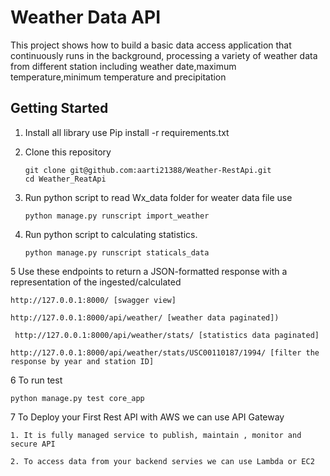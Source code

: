 
# Weather Data API

This project shows how to build a basic data access application that continuously runs in the background, processing a variety of weather data from different station including weather date,maximum temperature,minimum temperature and precipitation 

## 
## Getting Started 

1. Install all library use Pip install -r requirements.txt

2. Clone this repository

   ```
   git clone git@github.com:aarti21388/Weather-RestApi.git
   cd Weather_ReatApi
   ```

3. Run python script to read Wx_data folder for weater data file use 

   ```
   python manage.py runscript import_weather
   ```

4. Run python script to calculating statistics.

   ```
   python manage.py runscript staticals_data
   ```

5  Use these endpoints to return a JSON-formatted response with a representation of the ingested/calculated
   
   ```
   http://127.0.0.1:8000/ [swagger view]
   ```
   ```
   http://127.0.0.1:8000/api/weather/ [weather data paginated])
   ```
   ```
    http://127.0.0.1:8000/api/weather/stats/ [statistics data paginated]
   ```
   ```
   http://127.0.0.1:8000/api/weather/stats/USC00110187/1994/ [filter the response by year and station ID]
   ```
      
 6 To run test
   ```
   python manage.py test core_app
   ```
7 To Deploy your First Rest API with AWS we can use API Gateway
   ```
   1. It is fully managed service to publish, maintain , monitor and secure API
   ```
   ```
   2. To access data from your backend servies we can use Lambda or EC2
   ```
